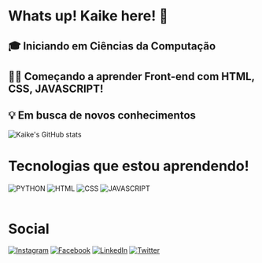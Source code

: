 # Whats up! Kaike here!  🚀 

## 🎓 Iniciando em Ciências da Computação

## 👨‍💻 Começando a aprender Front-end com HTML, CSS, JAVASCRIPT!

## 💡 Em busca de novos conhecimentos

![Kaike's GitHub stats](https://github-readme-stats.vercel.app/api?username=Kaike-Oliveira&show_icons=true&theme=dracula)


# Tecnologias que estou aprendendo!
<div>
    <img align="center" alt="PYTHON" src="https://img.shields.io/badge/Python-3776AB?style=for-the-badge&logo=python&logoColor=white" />
    <img align="center" alt="HTML" src="https://img.shields.io/badge/HTML-239120?style=for-the-badge&logo=html5&logoColor=white" />
    <img align="center" alt="CSS" src="https://img.shields.io/badge/CSS-239120?&style=for-the-badge&logo=css3&logoColor=white" />
    <img align="center" alt="JAVASCRIPT" src="https://img.shields.io/badge/JavaScript-F7DF1E?style=for-the-badge&logo=javascript&logoColor=black" />

</div>
<br/>

# Social

[![Instagram](https://img.shields.io/badge/Instagram-E4405F?style=for-the-badge&logo=instagram&logoColor=white
)](https://www.instagram.com/kaikeol_kb/)
[![Facebook](https://img.shields.io/badge/Facebook-1877F2?style=for-the-badge&logo=facebook&logoColor=white
)](https://www.facebook.com/profile.php?id=100053407261853)
[![LinkedIn](https://img.shields.io/badge/LinkedIn-0077B5?style=for-the-badge&logo=linkedin&logoColor=white
)](https://www.linkedin.com/in/kaikeoliveira/)
[![Twitter](https://img.shields.io/badge/Twitter-1DA1F2?style=for-the-badge&logo=twitter&logoColor=white
)](https://twitter.com/KaikeOl25471020)
